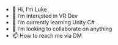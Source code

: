 - 👋 Hi, I’m Luke
- 👀 I’m interested in VR Dev
- 🌱 I’m currently learning Unity C#
- 💞️ I’m looking to collaborate on anything
- 📫 How to reach me via DM
